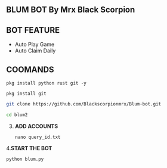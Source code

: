 ## BLUM BOT By Mrx Black Scorpion

## BOT FEATURE

- Auto Play Game
- Auto Claim Daily

## COOMANDS
```
pkg install python rust git -y
```
```
pkg install git
```
   ```bash
   git clone https://github.com/Blackscorpionmrx/Blum-bot.git
   ```
   ```bash
   cd blum2
   ```
3. **ADD ACCOUNTS**
   ```
   nano query_id.txt
   ```
4.**START THE BOT**
```bash
python blum.py
```

